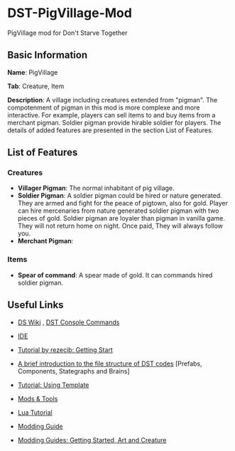 # DST-PigVillage-Mod
PigVillage mod for Don't Starve Together

## Basic Information

**Name**: PigVillage

**Tab**: Creature, Item

**Description**: A village including creatures extended from "pigman". The compotenment of pigman in this mod is more complexe and more interactive. For example, players can sell items to and buy items from a merchant pigman. Soldier pigman provide hirable soldier for players. The details of added features are presented in the section List of Features.

## List of Features
### Creatures
* **Villager Pigman**: The normal inhabitant of pig village.
* **Soldier Pigman**: A soldier pigman could be hired or nature generated. They are armed and fight for the peace of pigtown, also for gold. Player can hire mercenaries from nature generated soldier pigman with two pieces of gold. Soldier pigman are loyaler than pigman in vanilla game. They will not return home on night. Once paid, They will always follow you.
* **Merchant Pigman**: 
### Items
* **Spear of command**: A spear made of gold. It can commands hired soldier pigman. 
    
## Useful Links
 
* [DS Wiki](http://dontstarve.wikia.com/wiki/Don%27t_Starve_Wiki) , [DST Console Commands](http://dontstarve.wikia.com/wiki/Console/Don%27t_Starve_Together_Commands)

* [IDE](https://forums.kleientertainment.com/topic/78739-dsted-the-ide-for-dont-starve-together/)

* [Tutorial by rezecib: Getting Start](https://forums.kleientertainment.com/topic/47353-guide-getting-started-with-modding-dst-and-some-general-tips-for-ds-as-well/#StartWithAnotherMod)

* [A brief introduction to the file structure of DST codes](https://forums.kleientertainment.com/topic/25850-wots-the-diff-prefabs-components-stategraphs-and-brains/) [Prefabs, Components, Stategraphs and Brains]

* [Tutorial: Using Template](https://forums.kleientertainment.com/topic/46849-tutorial-using-extended-sample-character-template/)

* [Mods & Tools](https://forums.kleientertainment.com/forum/26-dont-starve-mods-and-tools/)

* [Lua Tutorial](http://www.runoob.com/lua/lua-tutorial.html)

* [Modding Guide](https://forums.kleientertainment.com/topic/27341-tutorial-the-artists-guide-to-characteritem-modding/)

* [Modding Guides: Getting Started, Art and Creature](https://forums.kleientertainment.com/topic/28021-getting-started-guides-tutorials-and-examples/)
